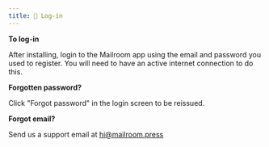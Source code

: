 ```yaml
---
title: 📝 Log-in
---
```


**To log-in**

After installing, login to the Mailroom app using the email and password you used to register. You will need to have an active internet connection to do this.

**Forgotten password?**

Click "Forgot password" in the login screen to be reissued.

**Forgot email?**

Send us a support email at hi@mailroom.press
